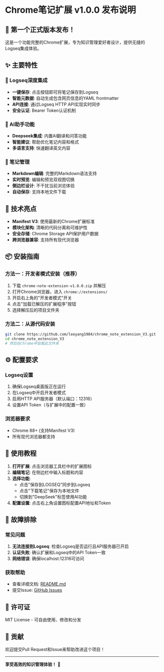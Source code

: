 # Chrome笔记扩展 v1.0.0 发布说明

## 🎉 第一个正式版本发布！

这是一个功能完整的Chrome扩展，专为知识管理爱好者设计，提供无缝的Logseq集成体验。

## ✨ 主要特性

### 🔗 Logseq深度集成
- **一键保存**: 点击按钮即可将笔记保存到Logseq
- **智能元数据**: 自动生成包含网页信息的YAML frontmatter
- **API连接**: 通过Logseq HTTP API实现实时同步
- **安全认证**: Bearer Token认证机制

### 🤖 AI助手功能
- **Deepseek集成**: 内置AI翻译和问答功能
- **智能建议**: 帮助优化笔记内容和格式
- **多语言支持**: 快速翻译英文内容

### 📝 笔记管理
- **Markdown编辑**: 完整的Markdown语法支持
- **实时预览**: 编辑和预览双视图切换
- **侧边栏设计**: 不干扰当前浏览体验
- **自动保存**: 支持本地文件下载

## 🚀 技术亮点

- **Manifest V3**: 使用最新的Chrome扩展标准
- **模块化架构**: 清晰的代码分离和可维护性
- **安全存储**: Chrome Storage API保护用户数据
- **跨浏览器兼容**: 支持所有现代浏览器

## 📦 安装指南

### 方法一：开发者模式安装（推荐）
1. 下载 `chrome-note-extension-v1.0.0.zip` 并解压
2. 打开Chrome浏览器，进入 `chrome://extensions/`
3. 开启右上角的"开发者模式"开关
4. 点击"加载已解压的扩展程序"按钮
5. 选择解压后的项目文件夹

### 方法二：从源代码安装
```bash
git clone https://github.com/leoyang1984/chrome_note_extension_V3.git
cd chrome_note_extension_V3
# 然后在Chrome中加载此文件夹
```

## ⚙️ 配置要求

### Logseq设置
1. 确保Logseq桌面版正在运行
2. 在Logseq中开启开发者模式
3. 启用HTTP API服务器（默认端口：12316）
4. 设置API Token（与扩展中的配置一致）

### 浏览器要求
- Chrome 88+ (支持Manifest V3)
- 所有现代浏览器都支持

## 🎯 使用教程

1. **打开扩展**: 点击浏览器工具栏中的扩展图标
2. **编辑笔记**: 在侧边栏中输入标题和内容
3. **选择功能**: 
   - 点击"保存到LOGSEQ"同步到Logseq
   - 点击"下载笔记"保存为本地文件
   - 切换到"DeepSeek"标签使用AI功能
4. **配置设置**: 点击右上角设置图标配置API地址和Token

## 🔧 故障排除

### 常见问题
1. **无法连接到Logseq**: 检查Logseq是否运行且API服务器已开启
2. **认证失败**: 确认扩展和Logseq中的API Token一致
3. **网络错误**: 确保localhost:12316可访问

### 获取帮助
- 查看详细文档: [README.md](README.md)
- 提交Issue: [GitHub Issues](https://github.com/leoyang1984/chrome_note_extension_V3/issues)

## 📄 许可证

MIT License - 可自由使用、修改和分发

## 🤝 贡献

欢迎提交Pull Request和Issue来帮助改进这个项目！

---

**享受高效的知识管理体验！** 🎊
